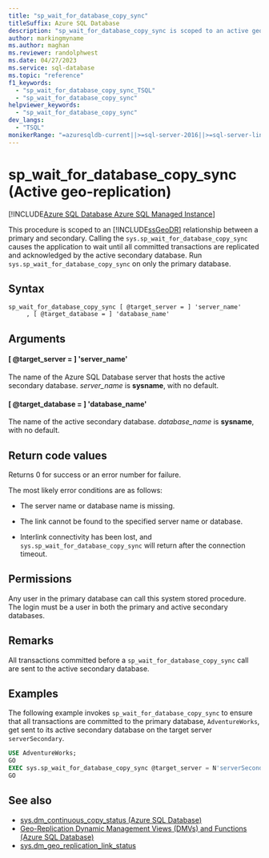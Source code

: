 ```yaml
---
title: "sp_wait_for_database_copy_sync"
titleSuffix: Azure SQL Database
description: "sp_wait_for_database_copy_sync is scoped to an active geo-replication relationship between a primary and secondary."
author: markingmyname
ms.author: maghan
ms.reviewer: randolphwest
ms.date: 04/27/2023
ms.service: sql-database
ms.topic: "reference"
f1_keywords:
  - "sp_wait_for_database_copy_sync_TSQL"
  - "sp_wait_for_database_copy_sync"
helpviewer_keywords:
  - "sp_wait_for_database_copy_sync"
dev_langs:
  - "TSQL"
monikerRange: "=azuresqldb-current||>=sql-server-2016||>=sql-server-linux-2017||=azuresqldb-mi-current"
---
```

# sp_wait_for_database_copy_sync (Active geo-replication)

[!INCLUDE[Azure SQL Database Azure SQL Managed Instance](../../includes/applies-to-version/asdb-asdbmi.md)]

This procedure is scoped to an [!INCLUDE[ssGeoDR](../../includes/ssgeodr-md.md)] relationship between a primary and secondary. Calling the `sys.sp_wait_for_database_copy_sync` causes the application to wait until all committed transactions are replicated and acknowledged by the active secondary database. Run `sys.sp_wait_for_database_copy_sync` on only the primary database.

## Syntax

```syntaxsql
sp_wait_for_database_copy_sync [ @target_server = ] 'server_name'
     , [ @target_database = ] 'database_name'
```

## Arguments

#### [ @target_server = ] 'server_name'

The name of the Azure SQL Database server that hosts the active secondary database. *server_name* is **sysname**, with no default.

#### [ @target_database = ] 'database_name'

The name of the active secondary database. *database_name* is **sysname**, with no default.

## Return code values

Returns 0 for success or an error number for failure.

The most likely error conditions are as follows:

- The server name or database name is missing.

- The link cannot be found to the specified server name or database.

- Interlink connectivity has been lost, and `sys.sp_wait_for_database_copy_sync` will return after the connection timeout.

## Permissions

Any user in the primary database can call this system stored procedure. The login must be a user in both the primary and active secondary databases.

## Remarks

All transactions committed before a `sp_wait_for_database_copy_sync` call are sent to the active secondary database.

## Examples

The following example invokes `sp_wait_for_database_copy_sync` to ensure that all transactions are committed to the primary database, `AdventureWorks`, get sent to its active secondary database on the target server `serverSecondary`.

```sql
USE AdventureWorks;
GO
EXEC sys.sp_wait_for_database_copy_sync @target_server = N'serverSecondary', @target_database = N'AdventureWorks';
GO
```

## See also

- [sys.dm_continuous_copy_status (Azure SQL Database)](../../relational-databases/system-dynamic-management-views/sys-dm-continuous-copy-status-azure-sql-database.md)
- [Geo-Replication Dynamic Management Views (DMVs) and Functions (Azure SQL Database)](../../relational-databases/system-dynamic-management-views/geo-replication-dynamic-management-views-and-functions-azure-sql-database.md)
- [sys.dm_geo_replication_link_status](../system-dynamic-management-views/sys-dm-geo-replication-link-status-azure-sql-database.md)
